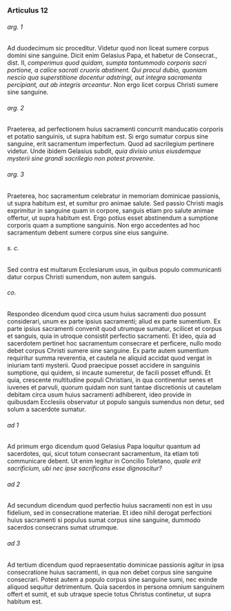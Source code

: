 ### Articulus 12

###### arg. 1
Ad duodecimum sic proceditur. Videtur quod non liceat sumere corpus domini sine sanguine. Dicit enim Gelasius Papa, et habetur de Consecrat., dist. II, *comperimus quod quidam, sumpta tantummodo corporis sacri portione, a calice sacrati cruoris abstinent. Qui procul dubio, quoniam nescio qua superstitione docentur adstringi, aut integra sacramenta percipiant, aut ab integris arceantur*. Non ergo licet corpus Christi sumere sine sanguine.

###### arg. 2
Praeterea, ad perfectionem huius sacramenti concurrit manducatio corporis et potatio sanguinis, ut supra habitum est. Si ergo sumatur corpus sine sanguine, erit sacramentum imperfectum. Quod ad sacrilegium pertinere videtur. Unde ibidem Gelasius subdit, *quia divisio unius eiusdemque mysterii sine grandi sacrilegio non potest provenire*.

###### arg. 3
Praeterea, hoc sacramentum celebratur in memoriam dominicae passionis, ut supra habitum est, et sumitur pro animae salute. Sed passio Christi magis exprimitur in sanguine quam in corpore, sanguis etiam pro salute animae offertur, ut supra habitum est. Ergo potius esset abstinendum a sumptione corporis quam a sumptione sanguinis. Non ergo accedentes ad hoc sacramentum debent sumere corpus sine eius sanguine.

###### s. c.
Sed contra est multarum Ecclesiarum usus, in quibus populo communicanti datur corpus Christi sumendum, non autem sanguis.

###### co.
Respondeo dicendum quod circa usum huius sacramenti duo possunt considerari, unum ex parte ipsius sacramenti; aliud ex parte sumentium. Ex parte ipsius sacramenti convenit quod utrumque sumatur, scilicet et corpus et sanguis, quia in utroque consistit perfectio sacramenti. Et ideo, quia ad sacerdotem pertinet hoc sacramentum consecrare et perficere, nullo modo debet corpus Christi sumere sine sanguine. Ex parte autem sumentium requiritur summa reverentia, et cautela ne aliquid accidat quod vergat in iniuriam tanti mysterii. Quod praecipue posset accidere in sanguinis sumptione, qui quidem, si incaute sumeretur, de facili posset effundi. Et quia, crescente multitudine populi Christiani, in qua continentur senes et iuvenes et parvuli, quorum quidam non sunt tantae discretionis ut cautelam debitam circa usum huius sacramenti adhiberent, ideo provide in quibusdam Ecclesiis observatur ut populo sanguis sumendus non detur, sed solum a sacerdote sumatur.

###### ad 1
Ad primum ergo dicendum quod Gelasius Papa loquitur quantum ad sacerdotes, qui, sicut totum consecrant sacramentum, ita etiam toti communicare debent. Ut enim legitur in Concilio Toletano, *quale erit sacrificium, ubi nec ipse sacrificans esse dignoscitur?*

###### ad 2
Ad secundum dicendum quod perfectio huius sacramenti non est in usu fidelium, sed in consecratione materiae. Et ideo nihil derogat perfectioni huius sacramenti si populus sumat corpus sine sanguine, dummodo sacerdos consecrans sumat utrumque.

###### ad 3
Ad tertium dicendum quod repraesentatio dominicae passionis agitur in ipsa consecratione huius sacramenti, in qua non debet corpus sine sanguine consecrari. Potest autem a populo corpus sine sanguine sumi, nec exinde aliquod sequitur detrimentum. Quia sacerdos in persona omnium sanguinem offert et sumit, et sub utraque specie totus Christus continetur, ut supra habitum est.

